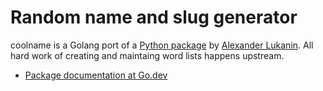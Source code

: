 # Random name and slug generator

coolname is a Golang port of a [Python package] by [Alexander Lukanin].
All hard work of creating and maintaing word lists happens upstream.

[Python package]: https://github.com/alexanderlukanin13/coolname
[Alexander Lukanin]: https://github.com/alexanderlukanin13

- [Package documentation at Go.dev](https://pkg.go.dev/github.com/sio/coolname)
